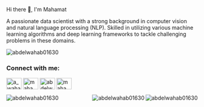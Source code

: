 <p align="left">Hi there 👋, I'm Mahamat</p>
<p align="left">A passionate data scientist with a strong background in computer vision and natural language processing (NLP). Skilled in utilizing various machine learning algorithms and deep learning frameworks to tackle challenging problems in these domains.</p>

<p align="left"> <img src="https://komarev.com/ghpvc/?username=abdelwahab01630&label=Profile%20views&color=0e75b6&style=flat" alt="abdelwahab01630" /> </p>

<h3 align="left">Connect with me:</h3>
<p align="left">
<a href="https://twitter.com/a_wahab_mht" target="blank"><img align="center" src="https://raw.githubusercontent.com/rahuldkjain/github-profile-readme-generator/master/src/images/icons/Social/twitter.svg" alt="a_wahab_mht" height="30" width="40" /></a>
<a href="https://linkedin.com/in/mahamat-azibert" target="blank"><img align="center" src="https://raw.githubusercontent.com/rahuldkjain/github-profile-readme-generator/master/src/images/icons/Social/linked-in-alt.svg" alt="mahamat-azibert" height="30" width="40" /></a>
<a href="https://kaggle.com/abdelwahabmht" target="blank"><img align="center" src="https://raw.githubusercontent.com/rahuldkjain/github-profile-readme-generator/master/src/images/icons/Social/kaggle.svg" alt="abdelwahabmht" height="30" width="40" /></a>
<a href="https://fb.com/mahamatazibert.abdelwahab" target="blank"><img align="center" src="https://raw.githubusercontent.com/rahuldkjain/github-profile-readme-generator/master/src/images/icons/Social/facebook.svg" alt="mahamatazibert.abdelwahab" height="30" width="40" /></a>
</p>

<p><img align="left" src="https://github-readme-streak-stats.herokuapp.com/?user=abdelwahab01630&" alt="abdelwahab01630" /> <img align="right" src="https://github-readme-stats.vercel.app/api?username=abdelwahab01630&show_icons=true&locale=en" alt="abdelwahab01630" /></p>
<p>&nbsp;<img align="right" src="https://github-readme-stats.vercel.app/api?username=abdelwahab01630&show_icons=true&locale=en" alt="abdelwahab01630" /></p>

